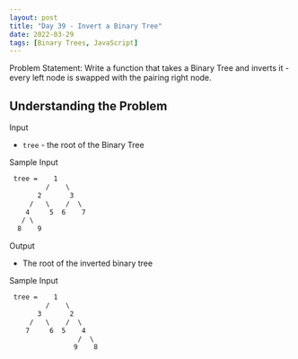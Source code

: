 ```yaml
---
layout: post
title: "Day 39 - Invert a Binary Tree"
date: 2022-03-29
tags: [Binary Trees, JavaScript]
---
```


Problem Statement: Write a function that takes a Binary Tree and inverts it - every left node is swapped with the pairing right node.

## Understanding the Problem

Input

* `tree` - the root of the Binary Tree

Sample Input

```markdown
 tree =    1
         /    \
       2       3
     /   \    /  \
    4     5  6    7
   / \   
  8    9 

```

Output

* The root of the inverted binary tree

Sample Input

```markdown
 tree =    1
         /    \
       3       2
     /   \    /  \
    7     6  5    4
                 /  \   
                9    8

```
